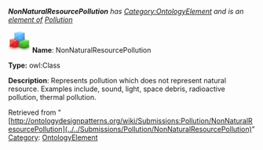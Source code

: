 ___NonNaturalResourcePollution__ has [Category:OntologyElement](../../Category/OntologyElement "Category:OntologyElement") and is an [element of](../../Property/ElementOf "Property:ElementOf") [Pollution](../../Submissions/Pollution "Submissions:Pollution")_


  




[![Class](../../images/thumb/2/27/Class.gif/45px-Class.gif)](../../Image/Class.gif "Class")
__Name__: NonNaturalResourcePollution 


__Type:__ owl:Class 


__Description__: Represents pollution which does not represent natural resource. Examples include, sound, light, space debris, radioactive pollution, thermal pollution. 





Retrieved from "[http://ontologydesignpatterns.org/wiki/Submissions:Pollution/NonNaturalResourcePollution](../../Submissions/Pollution/NonNaturalResourcePollution)"
 [Category](http://ontologydesignpatterns.org/wiki/Special:Categories "Special:Categories"): [OntologyElement](../../Category/OntologyElement "Category:OntologyElement")